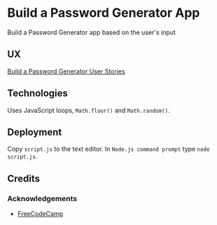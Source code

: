 # Build a Password Generator App

Build a Password Generator app based on the user's input

## UX

[Build a Password Generator User Stories](https://www.freecodecamp.org/learn/full-stack-developer/lab-password-generator/lab-password-generator)

## Technologies

Uses JavaScript loops, `Math.floor()` and `Math.random()`.

## Deployment

Copy `script.js` to the text editor.  In `Node.js command prompt` type `node script.js`.

## Credits

### Acknowledgements

- [FreeCodeCamp](https://www.freecodecamp.org)
